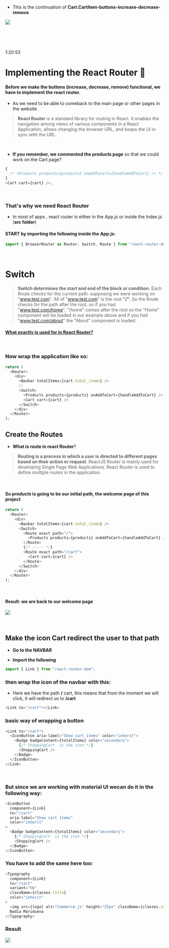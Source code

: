 <!-- # 🍯

<br>

#### Small notice:

> After 7 months of teaching myself blender, I am back to code, So this is one of the several projects I am preparing to get back in shape :).

<br>
[<img src="/src/img/undefined_first_commerceTests_beforeAdding-Products.jpg"/>]()
<br>

# CREDITS:

Big thanks to **[Adrian Hajdin](https://github.com/adrianhajdin)** , for sharing this **Great tutorial** on how to set up an E-commerce store using: React | Commerce.js and Stripe. -->

<br>

- This is the continuation of **Cart.CartItem-buttons-increase-decrease-remove**

[<img src="/src/img/cartItem-buttons-increase-decrease-remove.jpg"/>]()

<br>
<br>
<br>

1:20:53

# Implementing the React Router 🦉

#### Before we make the buttons (increase, decrease, remove) functional, we have to implement the react router.

- As we need to be able to comeback to the main page or other pages in the website.

> **React Router** is a standard library for routing in React. It enables the navigation among views of various components in a React Application, allows changing the browser URL, and keeps the UI in sync with the URL.

<br>

- **If you remember, we commented the products page** so that we could work on the Cart page?

```javascript
{
  /* <Products products={products} onAddToCart={handleAddToCart} /> */
}
<Cart cart={cart} />;
```

<br>

### That's why we need React Router

- In most of apps , react router is either in the App.js or inside the Index.js (**src folder**)

#### START by importing the following inside the App.js:

```javascript
import { BrowserRouter as Router, Switch, Route } from "react-router-dom";
```

<br>

# Switch

> **Switch determines the start and end of the block or condition.** Each Route checks for the current path. supposing we were working on "www.test.com". All of "www.test.com" is the root **"/"**. So the Route checks for the path after the root. so if you had "www.test.com/home", "/home" comes after the root so the "Home" component will be loaded in our example above and if you had "www.test.com/about" the "About" component is loaded.

#### [What exactly is <switch> used for in React Router?](https://stackoverflow.com/questions/60136028/what-exactly-is-switch-used-for-in-react-router)

<br>

### Now wrap the application like so:

```javascript
return (
  <Router>
    <div>
      <Navbar totalItems={cart.total_items} />
      //
      <Switch>
        <Products products={products} onAddToCart={handleAddToCart} />
        <Cart cart={cart} />
      </Switch>
    </div>
  </Router>
);
```

## Create the Routes

- **What is route in react Router**?

> **Routing is a process in which a user is directed to different pages based on their action or request**. ReactJS Router is mainly used for developing Single Page Web Applications. React Router is used to define multiple routes in the application.

<br>

#### So _products_ is going to be our initial path, the welcome page of this project

```javascript
return (
  <Router>
    <div>
      <Navbar totalItems={cart.total_items} />
      <Switch>
        <Route exact path="/">
          <Products products={products} onAddToCart={handleAddToCart} />
        </Route>
        {/* ----- */}
        <Route exact path="/cart">
          <Cart cart={cart} />
        </Route>
      </Switch>
    </div>
  </Router>
);
```

<br>

#### Result: we are back to our welcome page

[<img src="/src/img/react_router1.jpg"/>]()

<br>

## Make the icon Cart redirect the user to that path

- **Go to the NAVBAR**

- **Import the following**

```javascript
import { Link } from "react-router-dom";
```

### then wrap the icon of the navbar with this:

- Here we have the path **/** cart, this means that from the moment we will click, it will redirect us to **/cart**

```javascript
<Link to="/cart"></Link>
```

### basic way of wrapping a button

```javascript
<Link to="/cart">
  <IconButton aria-label="Show cart items" color="inherit">
    <Badge badgeContent={totalItems} color="secondary">
      {/* ShoppingCart  is the icon */}
      <ShoppingCart />
    </Badge>
  </IconButton>
</Link>
```

<br>

### But since we are working with material UI wecan do it in the following way:

```javascript
<IconButton
  component={Link}
  to="/cart"
  aria-label="Show cart items"
  color="inherit"
>
  <Badge badgeContent={totalItems} color="secondary">
    {/* ShoppingCart  is the icon */}
    <ShoppingCart />
  </Badge>
</IconButton>
```

### You have to add the same here too:

```javascript
<Typography
  component={Link}
  to="/cart"
  variant="h6"
  className={classes.title}
  color="inherit"
>
  <img src={logo} alt="Commerce.js" height="25px" className={classes.image} />
  Nadia Mariduena
</Typography>
```



### Result

[<img src="/src/img/routes2.gif"/>]()
